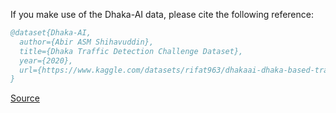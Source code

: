 If you make use of the Dhaka-AI data, please cite the following reference:

``` bibtex 
@dataset{Dhaka-AI,
  author={Abir ASM Shihavuddin},
  title={Dhaka Traffic Detection Challenge Dataset},
  year={2020},
  url={https://www.kaggle.com/datasets/rifat963/dhakaai-dhaka-based-traffic-detection-dataset}
}
```

[Source](https://www.kaggle.com/datasets/rifat963/dhakaai-dhaka-based-traffic-detection-dataset)